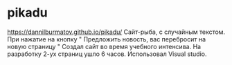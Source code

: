 # pikadu
https://dannilburmatov.github.io/pikadu/
Сайт-рыба, с случайным текстом. При нажатие на кнопку " Предложить новость, вас перебросит на новую страницу "
Создал сайт во время учебного интенсива.
На разработку 2-ух страниц ушло 6 часов.
Использовал Visual studio.
